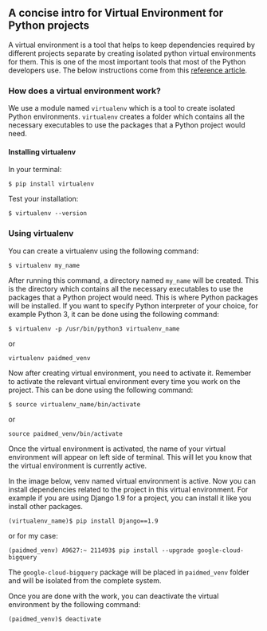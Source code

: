 
## A concise intro for Virtual Environment for Python projects 

A virtual environment is a tool that helps to keep dependencies required by different projects separate by creating isolated python virtual environments for them. This is one of the most important tools that most of the Python developers use.
The below instructions come from this [reference article](https://www.geeksforgeeks.org/python-virtual-environment/). 


### How does a virtual environment work?

We use a module named `virtualenv` which is a tool to create isolated Python environments. 
`virtualenv` creates a folder which contains all the necessary executables to use the packages that a Python project would need.

#### Installing virtualenv

In your terminal: 
```
$ pip install virtualenv
```

Test your installation:
```
$ virtualenv --version
```

### Using virtualenv

You can create a virtualenv using the following command:
```
$ virtualenv my_name
```

After running this command, a directory named `my_name` will be created. This is the directory which contains all the necessary executables to use the packages that a Python project would need. This is where Python packages will be installed.
If you want to specify Python interpreter of your choice, for example Python 3, it can be done using the following command:
```
$ virtualenv -p /usr/bin/python3 virtualenv_name
```
or 
```
virtualenv paidmed_venv
```

Now after creating virtual environment, you need to activate it. Remember to activate the relevant virtual environment every time you work on the project. This can be done using the following command:
```
$ source virtualenv_name/bin/activate
```
or 
```
source paidmed_venv/bin/activate
```

Once the virtual environment is activated, the name of your virtual environment will appear on left side of terminal. This will let you know that the virtual environment is currently active. 

In the image below, venv named virtual environment is active.
Now you can install dependencies related to the project in this virtual environment. 
For example if you are using Django 1.9 for a project, you can install it like you install other packages.
```
(virtualenv_name)$ pip install Django==1.9
```
or for my case:
```
(paidmed_venv) A9627:~ 211493$ pip install --upgrade google-cloud-bigquery
```

The `google-cloud-bigquery` package will be placed in `paidmed_venv` folder and will be isolated from the complete system.

Once you are done with the work, you can deactivate the virtual environment by the following command:
```
(paidmed_venv)$ deactivate
```
